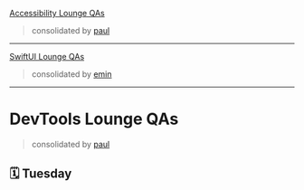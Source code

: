 [Accessibility Lounge QAs](https://roblack.github.io/WWDC21Lounges/a11y/)
> consolidated by [paul](https://twitter.com/squarefrog)
---

[SwiftUI Lounge QAs](https://roblack.github.io/WWDC21Lounges/)
> consolidated by [emin](https://twitter.com/emin_roblack)
---

# DevTools Lounge QAs
> consolidated by [paul](https://twitter.com/squarefrog)

## 🗓 Tuesday